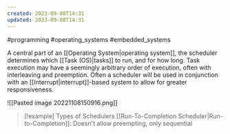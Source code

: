```yaml
---
created: 2023-09-08T14:31
updated: 2023-09-08T14:31
---
```

#programming #operating_systems #embedded_systems

A central part of an [[Operating System|operating system]], the scheduler determines which [[Task (OS)|tasks]] to run, and for how long. Task execution may have a seemingly arbitrary order of execution, often with interleaving and preemption. Often a scheduler will be used in conjunction with an [[Interrupt|interrupt]]-based system to allow for greater responsiveness.

![[Pasted image 20221108150916.png]]

>[!example] Types of Schedulers
> [[Run-To-Completion Scheduler|Run-to-Completion]]: Doesn't allow preempting, only sequential
